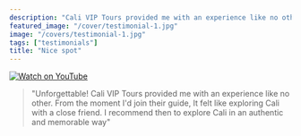 ```yaml
---
description: "Cali VIP Tours provided me with an experience like no other."
featured_image: "/cover/testimonial-1.jpg"
image: "/covers/testimonial-1.jpg"
tags: ["testimonials"]
title: "Nice spot"
---
```


[![Watch on YouTube](https://i.imgur.com/jBv0ghB.jpg)](../testimonial-1/testimonial-1.html)


> "Unforgettable! Cali VIP Tours provided me with an experience like no other. From the moment I'd join their guide, It felt like exploring Cali with a close friend. I recommend then to explore Cali in an authentic and memorable way"